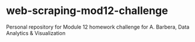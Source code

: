 # web-scraping-mod12-challenge
Personal repository for Module 12 homework challenge for A. Barbera, Data Analytics &amp; Visualization
